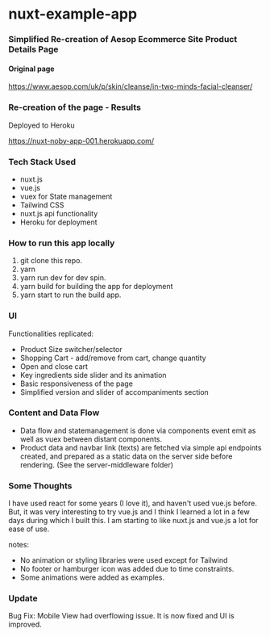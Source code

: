 # nuxt-example-app

### Simplified Re-creation of Aesop Ecommerce Site Product Details Page

#### Original page
https://www.aesop.com/uk/p/skin/cleanse/in-two-minds-facial-cleanser/

### Re-creation of the page - Results
Deployed to Heroku

https://nuxt-noby-app-001.herokuapp.com/

### Tech Stack Used
- nuxt.js
- vue.js
- vuex for State management  
- Tailwind CSS
- nuxt.js api functionality
- Heroku for deployment

### How to run this app locally
1. git clone this repo.
2. yarn
3. yarn run dev for dev spin.
4. yarn build for building the app for deployment
5. yarn start to run the build app.

### UI
Functionalities replicated:
- Product Size switcher/selector
- Shopping Cart - add/remove from cart, change quantity
- Open and close cart
- Key ingredients side slider and its animation
- Basic responsiveness of the page
- Simplified version and slider of accompaniments section

### Content and Data Flow
- Data flow and statemanagement is done via components event emit as well as vuex between distant components.
- Product data and navbar link (texts) are fetched via simple api endpoints created, and prepared as a static data on the server side before rendering. (See the server-middleware folder)

### Some Thoughts
I have used react for some years (I love it), and haven't used vue.js before. But, it was very interesting to try vue.js and I think I learned a lot in a few days during which I built this.
I am starting to like nuxt.js and vue.js a lot for ease of use.

notes:

- No animation or styling libraries were used except for Tailwind
- No footer or hamburger icon was added due to time constraints.
- Some animations were added as examples.

### Update
Bug Fix: Mobile View had overflowing issue.  It is now fixed and UI is improved.
